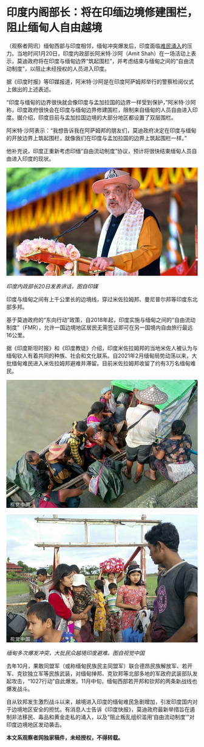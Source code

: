 # 印度内阁部长：将在印缅边境修建围栏，阻止缅甸人自由越境

（观察者网讯）缅甸西部与印度相邻，缅甸冲突爆发后，印度面临[难民涌入](https://news.qq.com/rain/a/20231122A0AEHN00)的压力。当地时间1月20日，印度内政部长阿米特·沙阿（Amit
Shah）在一场活动上表示，莫迪政府将在印度与缅甸边界“筑起围栏”，并考虑结束与缅甸之间的“自由流动制度”，以阻止未经授权的人员进入印度。

据《印度时报》等印媒报道，阿米特·沙阿是在印度阿萨姆邦举行的警察检阅仪式上做出的上述表述。

“印度与缅甸的边界很快就会像印度与孟加拉国的边界一样受到保护，”阿米特·沙阿称，印度政府很快会在印度与缅甸边界修建围栏，限制来自缅甸的人员自由进入印度。据介绍，印度目前与孟加拉国边境的大部分地区都设置了双层围栏。

阿米特·沙阿表示：“我想告诉我在阿萨姆邦的朋友们，莫迪政府决定在印度与缅甸的开放边界上筑起围栏，就像我们在印度与孟加拉国的边界上筑起围栏一样。”

他补充说，印度正重新考虑印缅“自由流动制度”协议，预计将很快结束缅甸人员自由进入印度的现状。

![2cd0c1ff97f416e65611ae5cb35b6143.jpg](https://raw.githubusercontent.com/qqhsx/qqnews_image/main/2024/01/21/印度内阁部长：将在印缅边境修建围栏，阻止缅甸人自由越境/2cd0c1ff97f416e65611ae5cb35b6143.jpg)

_印度内政部长20日发表讲话，图自印媒_

印度与缅甸之间有上千公里长的边境线，穿过米佐拉姆邦、曼尼普尔邦等印度东北部多邦。

基于莫迪政府的“东向行动”政策，自2018年起，印度实施与缅甸之间的“自由流动制度”（FMR），允许一国边境地区居民无需签证即可在另一国境内自由旅行最远16公里。

据《印度斯坦时报》和《印度教徒》介绍，印度米佐拉姆邦的当地米佐人被认为与缅甸钦人有着共同的种族、社会和文化联系。自2021年2月缅甸局势动荡以来，大批缅甸难民进入米佐拉姆邦避难并滞留。目前米佐拉姆邦收留了约有3万名缅甸难民。

![4ab08c6ff11a987ec9b853d954a9489e.jpg](https://raw.githubusercontent.com/qqhsx/qqnews_image/main/2024/01/21/印度内阁部长：将在印缅边境修建围栏，阻止缅甸人自由越境/4ab08c6ff11a987ec9b853d954a9489e.jpg)

![59aac168a164c22d06e7d4aec12e16ce.jpg](https://raw.githubusercontent.com/qqhsx/qqnews_image/main/2024/01/21/印度内阁部长：将在印缅边境修建围栏，阻止缅甸人自由越境/59aac168a164c22d06e7d4aec12e16ce.jpg)

_缅甸多次爆发冲突，大批民众越境印度避难。图自视觉中国_

去年10月，果敢同盟军（或称缅甸民族民主同盟军）联合德昂民族解放军、若开军、克钦独立军等民族武装，对缅甸掸邦、克钦邦等北部多地的军政府武装部队发起攻击，“1027行动”自此爆发。11月中旬，缅甸西部若开邦和钦邦的两条新战线也爆发战斗。

自从钦邦发生激烈战斗以来，越境进入印度的缅甸难民急剧增加，引发印度国内对于边境地区安全的担忧。有消息人士告诉《印度快报》，莫迪政府最新举措旨在遏制非法移民、毒品和黄金走私的涌入，以及“阻止叛乱组织滥用‘自由流动制度’”对印度边境地区发动袭击。

**本文系观察者网独家稿件，未经授权，不得转载。**

